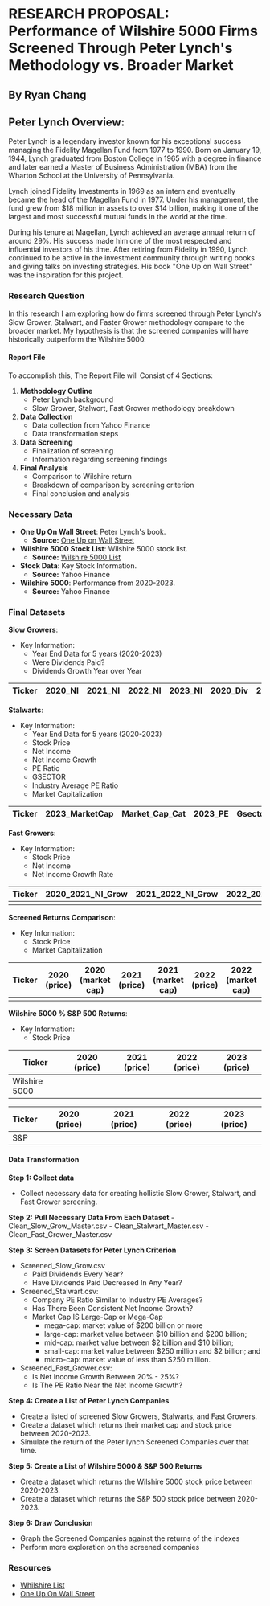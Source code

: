 # RESEARCH PROPOSAL: Performance of Wilshire 5000 Firms Screened Through Peter Lynch's Methodology vs. Broader Market

## By Ryan Chang

## Peter Lynch Overview:

Peter Lynch is a legendary investor known for his exceptional success managing the Fidelity Magellan Fund from 1977 to 1990. Born on January 19, 1944, Lynch graduated from Boston College in 1965 with a degree in finance and later earned a Master of Business Administration (MBA) from the Wharton School at the University of Pennsylvania.

Lynch joined Fidelity Investments in 1969 as an intern and eventually became the head of the Magellan Fund in 1977. Under his management, the fund grew from $18 million in assets to over $14 billion, making it one of the largest and most successful mutual funds in the world at the time.

During his tenure at Magellan, Lynch achieved an average annual return of around 29%. His success made him one of the most respected and influential investors of his time. After retiring from Fidelity in 1990, Lynch continued to be active in the investment community through writing books and giving talks on investing strategies. His book "One Up on Wall Street" was the inspiration for this project.

### Research Question

In this research I am exploring how do firms screened through Peter Lynch's Slow Grower, Stalwart, and Faster Grower methodology compare to the broader market. My hypothesis is that the screened companies will have historically outperform the Wilshire 5000.

#### Report File

To accomplish this, The Report File will Consist of 4 Sections:

1. **Methodology Outline**
   - Peter Lynch background
   - Slow Grower, Stalwort, Fast Grower methodology breakdown
2. **Data Collection**
   - Data collection from Yahoo Finance
   - Data transformation steps
3. **Data Screening**
   - Finalization of screening 
   - Information regarding screening findings
4. **Final Analysis** 
   - Comparison to Wilshire return
   - Breakdown of comparison by screening criterion
   - Final conclusion and analysis
 
### Necessary Data

- **One Up On Wall Street**: Peter Lynch's book.
  - **Source:** [One Up on Wall Street](https://yourknowledgedigest.files.wordpress.com/2020/04/one-up-on-wall-street.pdf)
- **Wilshire 5000 Stock List**: Wilshire 5000 stock list.
  - **Source:**  [Wilshire 5000 List](https://info.wilshire.com/Wilshire-5000-Index-Fund-Holdings)
- **Stock Data**: Key Stock Information.
  - **Source:** Yahoo Finance
- **Wilshire 5000**: Performance from 2020-2023.
  - **Source:** Yahoo Finance

### Final Datasets

**Slow Growers**: 

- Key Information:
  - Year End Data for 5 years (2020-2023)
  - Were Dividends Paid?
  - Dividends Growth Year over Year
  
| Ticker | 2020_NI | 2021_NI | 2022_NI | 2023_NI | 2020_Div | 2021_Div | 2022_Div | 2023_Div | 2020_2021_Div_Grow | 2021_2022_Div_Grow | 2022_2023_Div_Grow |
|--------|---------|---------|---------|---------|----------|----------|----------|----------|---------------------|---------------------|---------------------|




**Stalwarts**: 
- Key Information:
  - Year End Data for 5 years (2020-2023)
  - Stock Price 
  - Net Income
  - Net Income Growth
  - PE Ratio
  - GSECTOR
  - Industry Average PE Ratio
  - Market Capitalization

| Ticker | 2023_MarketCap | Market_Cap_Cat | 2023_PE | Gsector    | Avg_PE_Gsector | 2020_NI   | 2021_NI   | 2022_NI   | 2023_NI   | 2020_2021_NI_Grow | 2021_2022_NI_Grow | 2022_2023_NI_Grow |
|--------|----------------|----------------|---------|------------|----------------|-----------|-----------|-----------|-----------|--------------------|--------------------|--------------------|

**Fast Growers**: 
- Key Information:
  - Stock Price
  - Net Income 
  - Net Income Growth Rate 
  
| Ticker | 2020_2021_NI_Grow | 2021_2022_NI_Grow | 2022_2023_NI_Grow | 2023_PE | Average_Growth | Growth_Rate |
|--------|--------------------|--------------------|--------------------|---------|----------------|-------------|
|        |                    |                    |                    |         |                |             |


**Screened Returns Comparison**: 
- Key Information:
  - Stock Price
  - Market Capitalization
  
| Ticker | 2020 (price) | 2020 (market cap) | 2021 (price) | 2021 (market cap) | 2022 (price) | 2022 (market cap) | 2023 (price) | 2023 (market cap) |
|--------|--------------|-------------------|--------------|-------------------|--------------|-------------------|--------------|-------------------|
|        |              |                   |              |                   |              |                   |              |                   |



**Wilshire 5000 % S&P 500 Returns**: 
- Key Information:
  - Stock Price
 
| Ticker | 2020 (price) | 2021 (price) | 2022 (price) | 2023 (price) |
|--------|--------------|--------------|--------------|--------------|
| Wilshire 5000       |              |              |              |              |

| Ticker | 2020 (price) | 2021 (price) | 2022 (price) | 2023 (price) |
|--------|--------------|--------------|--------------|--------------|
| S&P     |              |              |              |              |


#### Data Transformation

**Step 1: Collect data**
- Collect necessary data for creating hollistic Slow Grower, Stalwart, and Fast Grower screening.

**Step 2: Pull Necessary Data From Each Dataset**
    - Clean_Slow_Grow_Master.csv
    - Clean_Stalwart_Master.csv
    - Clean_Fast_Grower_Master.csv

**Step 3: Screen Datasets for Peter Lynch Criterion**
- Screened_Slow_Grow.csv
    - Paid Dividends Every Year?
    - Have Dividends Paid Decreased In Any Year?
- Screened_Stalwart.csv:
    - Company PE Ratio Similar to Industry PE Averages?
    - Has There Been Consistent Net Income Growth?
    - Market Cap IS Large-Cap or Mega-Cap
        - mega-cap: market value of $200 billion or more
        - large-cap: market value between $10 billion and $200 billion;
        - mid-cap: market value between $2 billion and $10 billion;
        - small-cap: market value between $250 million and $2 billion; and
        - micro-cap: market value of less than $250 million.
- Screened_Fast_Grower.csv:
    - Is Net Income Growth Between 20% - 25%?
    - Is The PE Ratio Near the Net Income Growth?

**Step 4: Create a List of Peter Lynch Companies**
- Create a listed of screened Slow Growers, Stalwarts, and Fast Growers.
- Create a dataset which returns their market cap and stock price between 2020-2023.
- Simulate the return of the Peter lynch Screened Companies over that time. 

**Step 5: Create a List of Wilshire 5000 & S&P 500 Returns**
- Create a dataset which returns the Wilshire 5000 stock price between 2020-2023.
- Create a dataset which returns the S&P 500 stock price between 2020-2023.
  
**Step 6: Draw Conclusion**
- Graph the Screened Companies against the returns of the indexes
- Perform more exploration on the screened companies

### Resources
- [Whilshire List](https://info.wilshire.com/Wilshire-5000-Index-Fund-Holdings)
- [One Up On Wall Street](https://yourknowledgedigest.files.wordpress.com/2020/04/one-up-on-wall-street.pdf)
    












